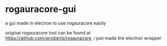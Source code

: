 # rogauracore-gui
a gui made in electron to use rogauracore easily

original rogauracore tool can be found at https://github.com/wroberts/rogauracore, i just made the electron wrapper

